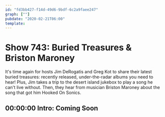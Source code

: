 ```yaml
---
id: "fd3bb427-f14d-49d6-9bdf-6c2a9faee247"
graph: [""]
pubdate: "2020-02-21T06:00"
template: 
---
```






# Show 743: Buried Treasures & Briston Maroney

It's time again for hosts Jim DeRogatis and Greg Kot to share their latest buried treasures: recently released, under-the-radar albums you need to hear! Plus, Jim takes a trip to the desert island jukebox to play a song he can't live without. Then, they hear from musician Briston Maroney about the song that got him Hooked On Sonics.



## 00:00:00 Intro: Coming Soon